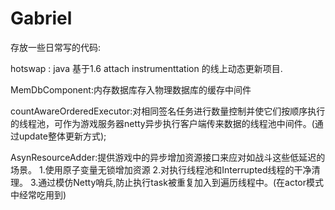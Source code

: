 ﻿# Gabriel
存放一些日常写的代码:

hotswap : java 基于1.6 attach instrumenttation 的线上动态更新项目.

MemDbComponent:内存数据库存入物理数据库的缓存中间件

countAwareOrderedExecutor:对相同签名任务进行数量控制并使它们按顺序执行的线程池，可作为游戏服务器netty异步执行客户端传来数据的线程池中间件。(通过update整体更新方式);


AsynResourceAdder:提供游戏中的异步增加资源接口来应对如战斗这些低延迟的场景。
1.使用原子变量无锁增加资源
2.对执行线程池和Interrupted线程的干净清理。
3.通过模仿Netty哨兵,防止执行task被重复加入到遍历线程中。(在actor模式中经常吃用到)
